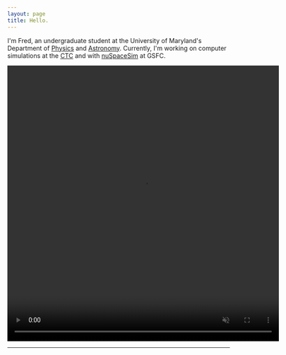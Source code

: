 ```yaml
---
layout: page
title: Hello.
---
```


I'm Fred, an undergraduate student at the University of Maryland's Department of [Physics](https://umdphysics.umd.edu/) and [Astronomy](https://www.astro.umd.edu/). Currently, I'm  working on computer simulations at the [CTC](https://www.astro.umd.edu/rareas/ctc/) and with [nuSpaceSim](https://heasarc.gsfc.nasa.gov/docs/nuSpaceSim/) at GSFC.  

<p align="center">
<video width=" 615" height="625.13"  loop="loop" muted="muted" plays-inline="true" autoplay>
  <source type="video/mp4" src="https://terpconnect.umd.edu/~fgarcia4/cosmology/halo_D/lowsfe_butterfly.mp4">
</video>
</p>
 
--------------

